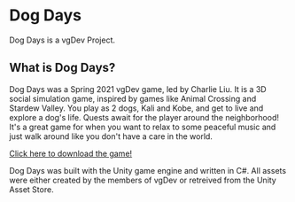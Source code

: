 # Dog Days

Dog Days is a vgDev Project.

## What is Dog Days?

Dog Days was a Spring 2021 vgDev game, led by Charlie Liu. It is a 3D social simulation game, inspired by games like Animal Crossing and Stardew Valley. You play as 2 dogs, Kali and Kobe, and get to live and explore a dog's life. Quests await for the player around the neighborhood! It's a great game for when you want to relax to some peaceful music and just walk around like you don't have a care in the world.

[Click here to download the game!](https://drive.google.com/file/d/1bk_A78PmKGapA8HnsZBE38DlOARtl1Pz/view?usp=sharing)

Dog Days was built with the Unity game engine and written in C#. All assets were either created by the members of vgDev or retreived from the Unity Asset Store.
